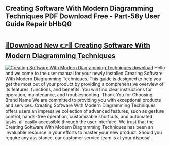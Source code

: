 ## Creating Software With Modern Diagramming Techniques PDF Download Free - Part-58y User Guide Repair bHbQ0

# <h2><a href="http://dfr04e.blite.top/?on=Creating+Software+With+Modern+Diagramming+Techniques">🔗Download New 👉🔴 Creating Software With Modern Diagramming Techniques</a></h2>

[![Creating Software With Modern Diagramming Techniques download](https://i.imgur.com/lujVjoI.png)](http://dfr04e.blite.top/?on=Creating+Software+With+Modern+Diagramming+Techniques)
Hello and welcome to the user manual for your newly installed Creating Software With Modern Diagramming Techniques. This guide is designed to help you get the most out of your product by providing a comprehensive overview of its features, functions, and benefits. You will find clear instructions for operation, maintenance, and troubleshooting. Thank You for Choosing Brand Name We are committed to providing you with exceptional products and services. Creating Software With Modern Diagramming Techniques offers users an impressive collection of advanced features, such as gesture control, hands-free operation, customizable shortcuts, and automated tasks, all easily accessible through the user interface. We trust that the Creating Software With Modern Diagramming Techniques has been an invaluable resource in your efforts to master your new product. Should you require any assistance, our customer service team is at your disposal.
